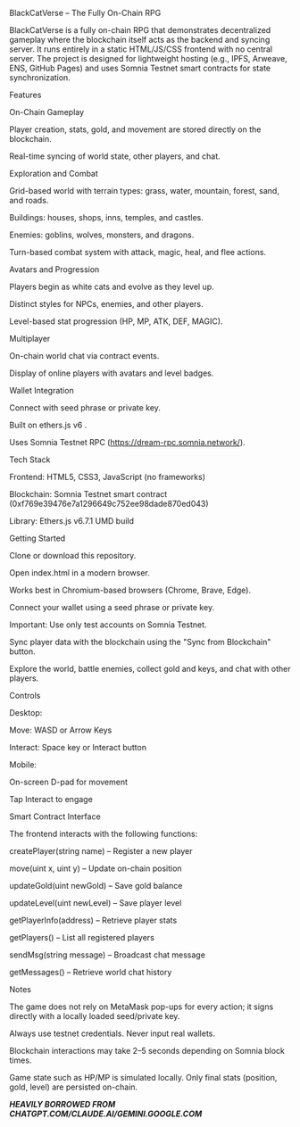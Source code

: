 BlackCatVerse – The Fully On-Chain RPG

BlackCatVerse is a fully on-chain RPG that demonstrates decentralized gameplay where the blockchain itself acts as the backend and syncing server. It runs entirely in a static HTML/JS/CSS frontend with no central server. The project is designed for lightweight hosting (e.g., IPFS, Arweave, ENS, GitHub Pages) and uses Somnia Testnet smart contracts for state synchronization.

Features

On-Chain Gameplay

Player creation, stats, gold, and movement are stored directly on the blockchain.

Real-time syncing of world state, other players, and chat.

Exploration and Combat

Grid-based world with terrain types: grass, water, mountain, forest, sand, and roads.

Buildings: houses, shops, inns, temples, and castles.

Enemies: goblins, wolves, monsters, and dragons.

Turn-based combat system with attack, magic, heal, and flee actions.

Avatars and Progression

Players begin as white cats and evolve as they level up.

Distinct styles for NPCs, enemies, and other players.

Level-based stat progression (HP, MP, ATK, DEF, MAGIC).

Multiplayer

On-chain world chat via contract events.

Display of online players with avatars and level badges.

Wallet Integration

Connect with seed phrase or private key.

Built on ethers.js v6
.

Uses Somnia Testnet RPC (https://dream-rpc.somnia.network/).

Tech Stack

Frontend: HTML5, CSS3, JavaScript (no frameworks)

Blockchain: Somnia Testnet smart contract (0xf769e39476e7a1296649c752ee98dade870ed043)

Library: Ethers.js v6.7.1 UMD build

Getting Started

Clone or download this repository.

Open index.html in a modern browser.

Works best in Chromium-based browsers (Chrome, Brave, Edge).

Connect your wallet using a seed phrase or private key.

Important: Use only test accounts on Somnia Testnet.

Sync player data with the blockchain using the "Sync from Blockchain" button.

Explore the world, battle enemies, collect gold and keys, and chat with other players.

Controls

Desktop:

Move: WASD or Arrow Keys

Interact: Space key or Interact button

Mobile:

On-screen D-pad for movement

Tap Interact to engage

Smart Contract Interface

The frontend interacts with the following functions:

createPlayer(string name) – Register a new player

move(uint x, uint y) – Update on-chain position

updateGold(uint newGold) – Save gold balance

updateLevel(uint newLevel) – Save player level

getPlayerInfo(address) – Retrieve player stats

getPlayers() – List all registered players

sendMsg(string message) – Broadcast chat message

getMessages() – Retrieve world chat history

Notes

The game does not rely on MetaMask pop-ups for every action; it signs directly with a locally loaded seed/private key.

Always use testnet credentials. Never input real wallets.

Blockchain interactions may take 2–5 seconds depending on Somnia block times.

Game state such as HP/MP is simulated locally. Only final stats (position, gold, level) are persisted on-chain.



***HEAVILY BORROWED FROM CHATGPT.COM/CLAUDE.AI/GEMINI.GOOGLE.COM***
